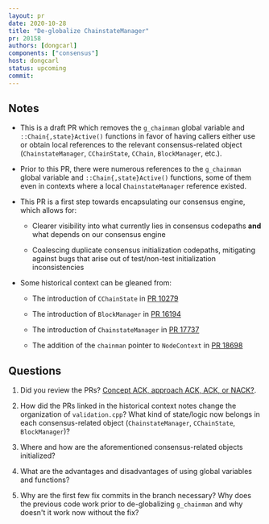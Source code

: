 ```yaml
---
layout: pr
date: 2020-10-28
title: "De-globalize ChainstateManager"
pr: 20158
authors: [dongcarl]
components: ["consensus"]
host: dongcarl
status: upcoming
commit:
---
```


## Notes
    
- This is a draft PR which removes the `g_chainman` global variable and
  `::Chain{,state}Active()` functions in favor of having callers either use or
  obtain local references to the relevant consensus-related object
  (`ChainstateManager`, `CChainState`, `CChain`, `BlockManager`, etc.).

- Prior to this PR, there were numerous references to the `g_chainman` global
  variable and `::Chain{,state}Active()` functions, some of them even in
  contexts where a local `ChainstateManager` reference existed.

- This PR is a first step towards encapsulating our consensus engine, which
  allows for:

  - Clearer visibility into what currently lies in consensus codepaths **and**
  what depends on our consensus engine

  - Coalescing duplicate consensus initialization codepaths, mitigating
    against bugs that arise out of test/non-test initialization
    inconsistencies

- Some historical context can be gleaned from:

  - The introduction of `CChainState` in [PR 10279](https://github.com/bitcoin/bitcoin/pull/10279)

  - The introduction of `BlockManager` in [PR 16194](https://github.com/bitcoin/bitcoin/pull/16194)

  - The introduction of `ChainstateManager` in [PR 17737](https://github.com/bitcoin/bitcoin/pull/17737)

  - The addition of the `chainman` pointer to `NodeContext` in [PR 18698](https://github.com/bitcoin/bitcoin/pull/18698)

## Questions

1. Did you review the PRs? [Concept ACK, approach ACK, ACK, or
   NACK?](https://github.com/bitcoin/bitcoin/blob/master/CONTRIBUTING.md#peer-review).

2. How did the PRs linked in the historical context notes change the
   organization of `validation.cpp`? What kind of state/logic now belongs in
   each consensus-related object (`ChainstateManager`, `CChainState`,
   `BlockManager`)?

3. Where and how are the aforementioned consensus-related objects initialized?

4. What are the advantages and disadvantages of using global variables and
   functions?

5. Why are the first few fix commits in the branch necessary? Why does the
   previous code work prior to de-globalizing `g_chainman` and why doesn't it
   work now without the fix?

<!-- TODO: After meeting, uncomment and add meeting log between the irc tags
## Meeting Log

{% irc %}
{% endirc %}
-->
